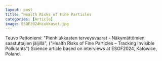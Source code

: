```yaml
---
layout: post
title: “Health Risks of Fine Particles 
categories: [Article]
image: ESOF2024hiukkaset.jpg
---
```


Teuvo Peltoniemi: "Pienhiukkasten terveysvaarat - Näkymättömien saastuttajien jäljillä", ("Health Risks of Fine Particles – Tracking Invisible Pollutants") Science article based on interviews at ESOF2024, Katowice, Poland. 
